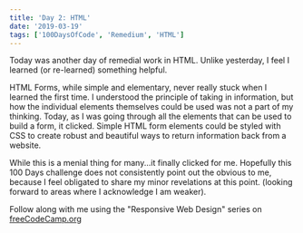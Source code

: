 ```yaml
---
title: 'Day 2: HTML'
date: '2019-03-19'
tags: ['100DaysOfCode', 'Remedium', 'HTML']
---
```


Today was another day of remedial work in HTML. Unlike yesterday, I feel I learned (or re-learned) something helpful.

HTML Forms, while simple and elementary, never really stuck when I learned the first time. I understood the principle of taking in information, but how the individual elements themselves could be used was not a part of my thinking. Today, as I was going through all the elements that can be used to build a form, it clicked. Simple HTML form elements could be styled with CSS to create robust and beautiful ways to return information back from a website.

While this is a menial thing for many...it finally clicked for me. Hopefully this 100 Days challenge does not consistently point out the obvious to me, because I feel obligated to share my minor revelations at this point. (looking forward to areas where I acknowledge I am weaker).

Follow along with me using the "Responsive Web Design" series on <a href="https://www.freecodecamp.org/blanghoff">freeCodeCamp.org</a>